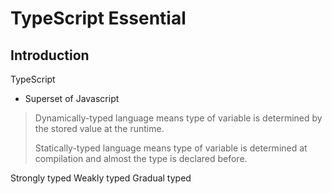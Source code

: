 # TypeScript Essential

## Introduction

TypeScript
- Superset of Javascript

> Dynamically-typed language means type of variable is determined by the stored value at the runtime.
> 
> Statically-typed language means type of variable is determined at compilation and almost the type is declared before. 

Strongly typed
Weakly typed
Gradual typed
